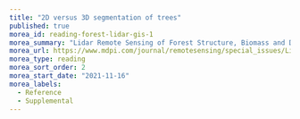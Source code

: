 ```yaml
---
title: "2D versus 3D segmentation of trees"
published: true
morea_id: reading-forest-lidar-gis-1
morea_summary: "Lidar Remote Sensing of Forest Structure, Biomass and Dynamics"
morea_url: https://www.mdpi.com/journal/remotesensing/special_issues/Lidar_Forest_Dynamics
morea_type: reading
morea_sort_order: 2
morea_start_date: "2021-11-16"
morea_labels:
  - Reference
  - Supplemental
---
```


